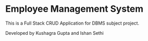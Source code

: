 # Employee Management System
This is a Full Stack CRUD Application for DBMS subject project.

Developed by Kushagra Gupta and Ishan Sethi
